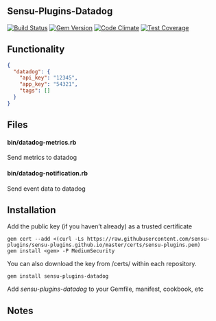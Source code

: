 ## Sensu-Plugins-Datadog

[![Build Status](https://travis-ci.org/sensu-plugins/sensu-plugins-datadog.svg?branch=master)](https://travis-ci.org/sensu-plugins/sensu-plugins-datadog)
[![Gem Version](https://badge.fury.io/rb/sensu-plugins-datadog.svg)](http://badge.fury.io/rb/sensu-plugins-datadog)
[![Code Climate](https://codeclimate.com/github/sensu-plugins/sensu-plugins-datadog/badges/gpa.svg)](https://codeclimate.com/github/sensu-plugins/sensu-plugins-datadog)
[![Test Coverage](https://codeclimate.com/github/sensu-plugins/sensu-plugins-datadog/badges/coverage.svg)](https://codeclimate.com/github/sensu-plugins/sensu-plugins-datadog)

## Functionality
```json
{
  "datadog": {
    "api_key": "12345",
    "app_key": "54321",
    "tags": []
  }
}
```
## Files

#### bin/datadog-metrics.rb
Send metrics to datadog
 
#### bin/datadog-notification.rb
Send event data to datadog

## Installation

Add the public key (if you haven’t already) as a trusted certificate

```
gem cert --add <(curl -Ls https://raw.githubusercontent.com/sensu-plugins/sensu-plugins.github.io/master/certs/sensu-plugins.pem)
gem install <gem> -P MediumSecurity
```

You can also download the key from /certs/ within each repository.

`gem install sensu-plugins-datadog`

Add *sensu-plugins-datadog* to your Gemfile, manifest, cookbook, etc

## Notes
